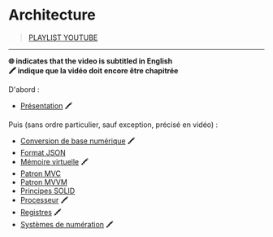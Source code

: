 # Architecture

> [PLAYLIST YOUTUBE](https://www.youtube.com/playlist?list=PLrSOXFDHBtfFrlG51dj8p_zCV994yWahY)

---

**🌐 indicates that the video is subtitled in English**<br>
**🖍 indique que la vidéo doit encore être chapitrée**

D'abord :

+ [Présentation](https://www.youtube.com/watch?v=x4yzYMZ5ZNo) 🖍

Puis (sans ordre particulier, sauf exception, précisé en vidéo) :

+ [Conversion de base numérique](https://www.youtube.com/watch?v=RdBNK43JK5c) 🖍
+ [Format JSON](https://www.youtube.com/watch?v=UjV4XZotT_o)
+ [Mémoire virtuelle](https://www.youtube.com/watch?v=B1wJJNITvkY) 🖍
+ [Patron MVC](https://www.youtube.com/watch?v=NhFTswve-8o)
+ [Patron MVVM](https://www.youtube.com/watch?v=UzGYdZSuL7Q)
+ [Principes SOLID](https://www.youtube.com/watch?v=N0-8jXHbG3Q)
+ [Processeur](https://www.youtube.com/watch?v=2jFBKfXxeZw) 🖍
+ [Registres](https://www.youtube.com/watch?v=met394KmyZ4) 🖍
+ [Systèmes de numération](https://www.youtube.com/watch?v=GEW_PYZEdNU) 🖍
